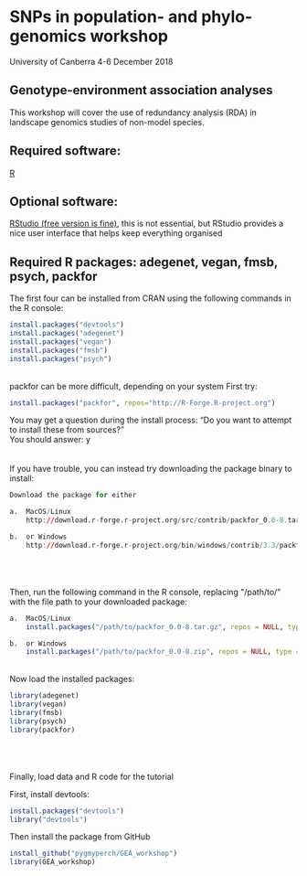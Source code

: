 # SNPs in population- and phylo-genomics workshop
University of Canberra 4-6 December 2018


## Genotype-environment association analyses
This workshop will cover the use of redundancy analysis (RDA) in landscape genomics studies of non-model species. 


## Required software:
[R](https://www.r-project.org/)


## Optional software:
[RStudio (free version is fine)](https://www.rstudio.com/products/rstudio/download/), 
this is not essential, but RStudio provides a nice user interface that helps keep everything organised


## Required R packages: adegenet, vegan, fmsb, psych, packfor
The first four can be installed from CRAN using the following commands in the R console:

```r
install.packages("devtools")
install.packages("adegenet")
install.packages("vegan")
install.packages("fmsb")
install.packages("psych")

```
\
packfor can be more difficult, depending on your system
First try:

```r
install.packages("packfor", repos="http://R-Forge.R-project.org")

```
You may get a question during the install process:
“Do you want to attempt to install these from sources?”
\
You should answer: y
\
\
\
If you have trouble, you can instead try downloading the package binary to install:

```r
Download the package for either

a.	MacOS/Linux
	http://download.r-forge.r-project.org/src/contrib/packfor_0.0-8.tar.gz

b.	or Windows
	http://download.r-forge.r-project.org/bin/windows/contrib/3.3/packfor_0.0-8.zip


```
\
\
\
Then, run the following command in the R console, replacing "/path/to/" with the file path to your downloaded package:

```r
a.	MacOS/Linux
	install.packages("/path/to/packfor_0.0-8.tar.gz", repos = NULL, type = "source")

b.	or Windows
	install.packages("/path/to/packfor_0.0-8.zip", repos = NULL, type = "source")


```
\
Now load the installed packages:
```r
library(adegenet)
library(vegan)
library(fmsb)
library(psych)
library(packfor)

```
\
\
\
Finally, load data and R code for the tutorial

First, install devtools:

```r
install.packages("devtools")
library("devtools")
```

Then install the package from GitHub

```r
install_github("pygmyperch/GEA_workshop")
library(GEA_workshop)
```














